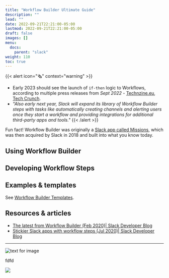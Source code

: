 ```yaml
---
title: "Workflow Builder Ultimate Guide"
description: ""
lead: ""
date: 2022-09-21T22:21:00-05:00
lastmod: 2022-09-21T22:21:00-05:00
draft: false
images: []
menu:
  docs:
    parent: "slack"
weight: 110
toc: true
---
```


{{< alert icon="🗞️" context="warning" >}}
- Early 2023 should see the launch of `if-then` logic to Workflows, according to multiple press releases from _Sept 2022_ - [Technzine.eu](https://www.techzine.eu/news/devops/87761/slack-expands-workflow-builder-with-if-then-statements/), [Tech Crunch](https://techcrunch.com/2022/09/01/slack-gains-new-automation-features-including-conditional-logic-for-workflows/).
-  _"Also early next year, Slack will expand its library of Workflow Builder steps with tasks like automatically creating channels and alerting users once they start a workflow and providing integrations for additional third-party apps and tools."_
{{< /alert >}}

Fun fact! Workflow Builder was originally a [Slack app called Missions](https://www.robotsandpencils.com/work/high-tech/missions/), which was then acquired by Slack in 2018 and built into what you know today.

## Using Workflow Builder  

## Developing Workflow Steps

## Examples & templates

See [Workflow Builder Templates](/docs/slack/workflow-builder-templates/).

## Resources & articles

- [The latest from Workflow Builder (Feb 2020)| Slack Developer Blog](https://medium.com/slack-developer-blog/the-latest-from-workflow-builder-8e0278ddc569)
- [Stickier Slack apps with workflow steps (Jul 2020)| Slack Developer Blog](https://medium.com/slack-developer-blog/stickier-slack-apps-with-workflow-steps-68f24ce48311)

---

![text for image](/images/impostor-syndrome-visualized.png)

fdfd

![](/images/screenshot-2022-09-22-at-09-20-09-excalidraw.png)
